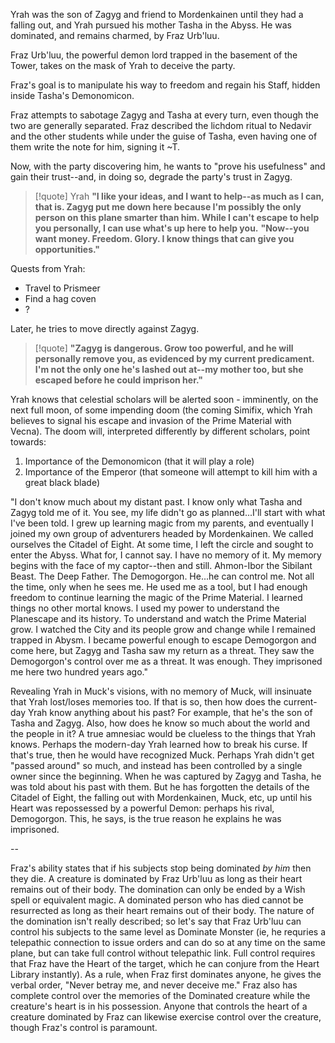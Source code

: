 Yrah was the son of Zagyg and friend to Mordenkainen until they had a falling out, and Yrah pursued his mother Tasha in the Abyss. He was dominated, and remains charmed, by Fraz Urb'luu.

Fraz Urb'luu, the powerful demon lord trapped in the basement of the Tower, takes on the mask of Yrah to deceive the party.

Fraz's goal is to manipulate his way to freedom and regain his Staff, hidden inside Tasha's Demonomicon.

Fraz attempts to sabotage Zagyg and Tasha at every turn, even though the two are generally separated. Fraz described the lichdom ritual to Nedavir and the other students while under the guise of Tasha, even having one of them write the note for him, signing it ~T.

Now, with the party discovering him, he wants to "prove his usefulness" and gain their trust--and, in doing so, degrade the party's trust in Zagyg.
>[!quote] Yrah
>**"I like your ideas, and I want to help--as much as I can, that is. Zagyg put me down here because I'm possibly the only person on this plane smarter than him. While I can't escape to help you personally, I can use what's up here to help you.**
>**"Now--you want money. Freedom. Glory. I know things that can give you opportunities."**

Quests from Yrah:
- Travel to Prismeer
- Find a hag coven
- ?

Later, he tries to move directly against Zagyg.
>[!quote]
>**"Zagyg is dangerous. Grow too powerful, and he will personally remove you, as evidenced by my current predicament. I'm not the only one he's lashed out at--my mother too, but she escaped before he could imprison her."**

Yrah knows that celestial scholars will be alerted soon - imminently, on the next full moon, of some impending doom (the coming Simifix, which Yrah believes to signal his escape and invasion of the Prime Material with Vecna). The doom will, interpreted differently by different scholars, point towards:

1. Importance of the Demonomicon (that it will play a role)
2. Importance of the Emperor (that someone will attempt to kill him with a great black blade)




"I don't know much about my distant past. I know only what Tasha and Zagyg told me of it. You see, my life didn't go as planned...I'll start with what I've been told. I grew up learning magic from my parents, and eventually I joined my own group of adventurers headed by Mordenkainen. We called ourselves the Citadel of Eight. At some time, I left the circle and sought to enter the Abyss. What for, I cannot say. I have no memory of it. My memory begins with the face of my captor--then and still. Ahmon-Ibor the Sibilant Beast. The Deep Father. The Demogorgon. He...he can control me. Not all the time, only when he sees me. He used me as a tool, but I had enough freedom to continue learning the magic of the Prime Material. I learned things no other mortal knows. I used my power to understand the Planescape and its history. To understand and watch the Prime Material grow. I watched the City and its people grow and change while I remained trapped in Abysm. I became powerful enough to escape Demogorgon and come here, but Zagyg and Tasha saw my return as a threat. They saw the Demogorgon's control over me as a threat. It was enough. They imprisoned me here two hundred years ago."


Revealing Yrah in Muck's visions, with no memory of Muck, will insinuate that Yrah lost/loses  memories too. If that is so, then how does the current-day Yrah know anything about his past? For example, that he's the son of Tasha and Zagyg. Also, how does he know so much about the world and the people in it? A true amnesiac would be clueless to the things that Yrah knows. Perhaps the modern-day Yrah learned how to break his curse. If that's true, then he would have recognized Muck. Perhaps Yrah didn't get "passed around" so much, and instead has been controlled by a single owner since the beginning. When he was captured by Zagyg and Tasha, he was told about his past with them. But he has forgotten the details of the Citadel of Eight, the falling out with Mordenkainen, Muck, etc, up until his Heart was repossessed by a powerful Demon: perhaps his rival, Demogorgon. This, he says, is the true reason he explains he was imprisoned.



--

Fraz's ability states that if his subjects stop being dominated *by him* then they die. A creature is dominated by Fraz Urb'luu as long as their heart remains out of their body. The domination can only be ended by a Wish spell or equivalent magic. A dominated person who has died cannot be resurrected as long as their heart remains out of their body.
The nature of the domination isn't really described; so let's say that Fraz Urb'luu can control his subjects to the same level as Dominate Monster (ie, he requries a telepathic connection to issue orders and can do so at any time on the same plane, but can take full control without telepathic link. Full control requires that Fraz have the Heart of the target, which he can conjure from the Heart Library instantly). As a rule, when Fraz first dominates anyone, he gives the verbal order, "Never betray me, and never deceive me." Fraz also has complete control over the memories of the Dominated creature while the creature's heart is in his possession.
Anyone that controls the heart of a creature dominated by Fraz can likewise exercise control over the creature, though Fraz's control is paramount. 

